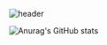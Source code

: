 ![header](https://capsule-render.vercel.app/api?type=waving&color=auto&text=key4ss)

![Anurag's GitHub stats](https://github-readme-stats.vercel.app/api?username=key4ss&show_icons=true&theme=swift)
